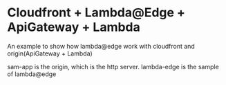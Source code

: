 # Cloudfront + Lambda@Edge + ApiGateway + Lambda
An example to show how lambda@edge work with cloudfront and origin(ApiGateway + Lambda)

sam-app is the origin, which is the http server.
lambda-edge is the sample of lambda@edge
